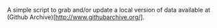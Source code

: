 A simple script to grab and/or update a local version of data available at (Github Archive)[http://www.githubarchive.org/].